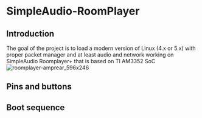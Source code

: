 # SimpleAudio-RoomPlayer
## Introduction
The goal of the project is to load a modern version of Linux (4.x or 5.x) with proper packet manager and at least audio and network working on SimpleAudio Roomplayer+ that is based on TI AM3352 SoC
![roomplayer-amprear_596x246](https://user-images.githubusercontent.com/7655219/198406880-ca7b2cc1-d31a-49ad-b779-f2ff97e2500f.jpg)
## Pins and buttons
## Boot sequence
